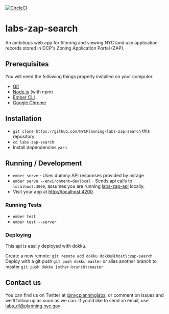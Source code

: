 [![CircleCI](https://circleci.com/gh/NYCPlanning/labs-zap-search/tree/develop.svg?style=svg)](https://circleci.com/gh/NYCPlanning/labs-zap-search/tree/develop)

# labs-zap-search

An ambitious web app for filtering and viewing NYC land use application records stored in DCP's Zoning Application Portal (ZAP).

## Prerequisites

You will need the following things properly installed on your computer.

* [Git](https://git-scm.com/)
* [Node.js](https://nodejs.org/) (with npm)
* [Ember CLI](https://ember-cli.com/)
* [Google Chrome](https://google.com/chrome/)

## Installation

* `git clone https://github.com/NYCPlanning/labs-zap-search` this repository
* `cd labs-zap-search`
* Install dependencies `yarn`

## Running / Development

* `ember serve` - Uses dummy API responses provided by mirage
* `ember serve --environment=devlocal` - Sends api calls to `localhost:3000`, assumes you are running [labs-zap-api](https://github.com/NYCPlanning/labs-zap-api) locally.
* Visit your app at [http://localhost:4200](http://localhost:4200).

### Running Tests

* `ember test`
* `ember test --server`

### Deploying

This api is easily deployed with dokku.

Create a new remote: `git remote add dokku dokku@{host}:zap-search`
Deploy with a git push `git push dokku master` or alias another branch to master `git push dokku {other-branch}:master`

## Contact us

You can find us on Twitter at [@nycplanninglabs](https://twitter.com/nycplanninglabs), or comment on issues and we'll follow up as soon as we can. If you'd like to send an email, use [labs_dl@planning.nyc.gov](mailto:labs_dl@planning.nyc.gov)
